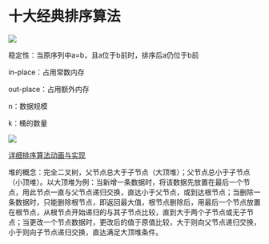 # 十大经典排序算法

![](/Users/wangzhuo/Desktop/heartCraft.github.io/myBlogs/images/排序算法.jpg)

稳定性：当原序列中a=b，且a位于b前时，排序后a仍位于b前

in-place：占用常数内存

out-place：占用额外内存

n：数据规模

k：桶的数量

![](/Users/wangzhuo/Desktop/heartCraft.github.io/myBlogs/images/排序算法分类.jpg)

[详细排序算法动画与实现](https://mp.weixin.qq.com/s/feQDjby4uYGRLbYUJq7Lpg)

堆的概念：完全二叉树，父节点总大于子节点（大顶堆）；父节点总小于子节点（小顶堆）。以大顶堆为例：当新增一条数据时，将该数据先放置在最后一个节点，用此节点一直与父节点递归交换，直达小于父节点，或到达根节点；当删除一条数据时，只能删除根节点，即返回最大值，根节点删除后，用最后一个节点放置在根节点，从根节点开始递归的与其子节点比较，直到大于两个子节点或无子节点；当更改一个节点数据时，更改后的值于原值比较，大于则向父节点递归交换，小于则向子节点递归交换，直达满足大顶堆条件。